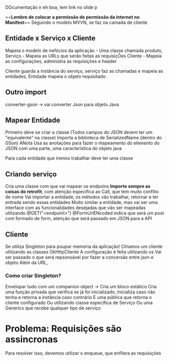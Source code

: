 DOcumentação n eh boa, tem link no slide p

==**Lembre de colocar a permissão de permissão da internet no Manifest**==
Seguindo o modelo MVVN, se faz na camada de cliente
## Entidade x Serviço x Cliente
Mapeia o modelo de nefócios da aplicação - Uma classe chamada produto,
Serviço - Mapeia as URLs que serão feitas as requisiçÕes
Cliente - Mapeia as configurações, administra as requisições e header

Cliente guarda a instância do serviço, serviço faz as chamadas e mapeia as entidades, Entidade mapeia o objeto requisitado

## Outro import
converter-gson -> vai converter Json para objeto Java

## Mapear Entidade
Primeiro deve se criar a classe (Todos campos do JSON devem ter um "equivalente" na classe)
Importa a biblioteca de SerializedName (dentro do GSon)
ANota Usa as anotações para fazer o mapeamento do elemento do JSON com uma parte, uma característica do objeto java

Para cada entidade que iremos trabalhar deve ter uma classe

## Criando serviço
Cria uma classe com que vai mapear os endpoins
**Importe sempre as coisas do retrofit**, com atenção específica ao Call, que tem muito conflito de nome
Vai importar a entidade, os métodos vão trabalhar, retornar e ter entrada sendo essas entidades
Muito similar a entidade, mas vai ser uma interface com as funcionalidades desejadas que vão ser mapeadas utilizando @GET("\<endpoint>")
@FormUrlENcoded  indica que será um post com formado de form, atenção que será passado em JSON para a API

## Cliente
Se utiliza Singleton para poupar memória da aplicação!
Clriamos um cliente utilizando as classes OkHttpCliente
A configuração é feita utilizando os 
	Vai ser passado o que será repsonsável por fazer a concersão entre json e objeto
	Além da URL, 

### Como criar Singleton?
Envelopar tudo com um companion object -> Cria um bloco estático
Cria uma função privada que verifica se já foi inicializado, inicializa caso não tenha e retorna a instância caso contrário
E uma pública que retorna o cliente configurado
	Ou utilizando classe específica de Serviço
	Ou uma Generics que recebe qualquer tipo de serviço

# Problema: Requisições são assincronas
Para resolver isso, devemos utilizar o enqueue, que enfilera as requisições
